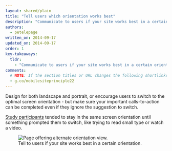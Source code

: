 ```yaml
---
layout: shared/plain
title: "Tell users which orientation works best"
description: "Communicate to users if your site works best in a certain orientation, but ensure your important calls-to-action can be completed regardless of orientation."
authors:
  - petelepage
written_on: 2014-09-17
updated_on: 2014-09-17
order: 1
key-takeaways:
  tldr: 
    - "Communicate to users if your site works best in a certain orientation, but ensure your important calls-to-action can be completed regardless of orientation."
comments: 
  # NOTE: If the section titles or URL changes the following shortlinks must be updated
  - g.co/mobilesiteprinciple22
---
```


<p class="intro">
  Design for both landscape and portrait, or encourage users to switch to the optimal screen orientation - but make sure your important calls-to-action can be completed even if they ignore the suggestion to switch.
</p>

[Study participants](/web/fundamentals/principles/research-study.html) 
tended to stay in the same screen orientation until something prompted them 
to switch, like trying to read small type or watch a video. 


<div class="clear g-wide--pull-1">
  <div class="">
    <figure class="fluid">
      <img src="images/us-orientation.jpg" srcset="images/us-orientation.jpg 1x, images/us-orientation-2x.jpg 2x" alt="Page offering alternate orientation view.">
      <figcaption>Tell to users if your site works best in a certain orientation.</figcaption>
    </figure>
  </div>

</div>


